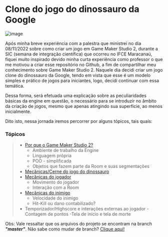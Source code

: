 # **Clone do jogo do dinossauro da Google**

![image](https://user-images.githubusercontent.com/112759509/201800938-a19817d4-a784-413a-8bef-a162369c80d9.png)


Após minha breve experiência com a palestra que ministrei no dia 08/11/2022 sobre como criar um jogo em Game Maker Studio 2, durante a SIC (semana de integração científica) que ocorreu no IFCE Maracanaú, fiquei muito inspirado devido minha curta experiência como professor o que me motivou a criar esse repositório no Github, a fim de compartilhar meu conhecimento sobre Game Maker Studio 2. Naquele dia decidi criar um jogo clone do dinossauro da Google, tendo em vista que esse é um modelo simples e prático de jogos para iniciantes, logo, decidi continuar com essa temática. 

Dessa forma, será efetuada uma explicação sobre as peculiaridades básicas da engine em questão, o necessário para se introduzir no âmbito da criação de jogos, mesmo que apenas atingindo sua superfície, ao menos inicialmente.

Dito isto, nessa jornada iremos percorrer por alguns tópicos, tais quais:

### Tópicos

>- [Por que o Game Maker Studio 2?](PorqueGMS2.md)
>   - Ambiente de trabalho da Engine
>   - Linguagem própria
>   - POO - simplificada
>   - Objetos que fazem parte da Room e suas segmentações
>- [Mecânicas/Cerne do jogo do dinossauro](MecânicasDoJogo.md)
>- [Mecânicas do jogador](IniciandoObjetoJogador.md)
>    - Movimento do jogador
>    - Interação com a Room
>- [Mecânicas do inimigo](Inimigo.md)
>    - Velocidade do inimigo
>    - Hit-Kill ou dano contabilizado?
>- Temporizador/Highscore e interações externas ao jogador
>   -Contagem de pontos
>   -Tela de início e tela de morte

Obs: Vale ressaltar que os arquivos do projeto se encontram na branch ***"master"***. Não sabe como mudar de branch? 
[Clique aqui!](TrocadeBranch.md)

